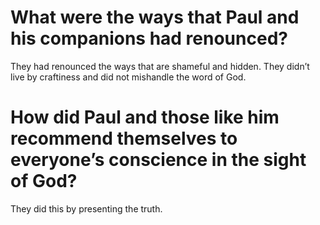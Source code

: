 # What were the ways that Paul and his companions had renounced?

They had renounced the ways that are shameful and hidden. They didn’t live by craftiness and did not mishandle the word of God.

# How did Paul and those like him recommend themselves to everyone’s conscience in the sight of God?

They did this by presenting the truth.

